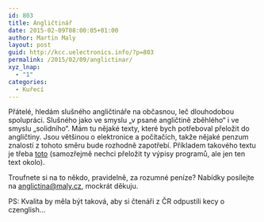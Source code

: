 ```yaml
---
id: 803
title: Angličtinář
date: 2015-02-09T08:00:05+01:00
author: Martin Maly
layout: post
guid: http://kcc.uelectronics.info/?p=803
permalink: /2015/02/09/anglictinar/
xyz_lnap:
  - "1"
categories:
  - Kuřecí
---
```

Přátelé, hledám slušného angličtináře na občasnou, leč dlouhodobou spolupráci. Slušného jako ve smyslu &#8222;v psané angličtině zběhlého&#8220; i ve smyslu &#8222;solidního&#8220;. Mám tu nějaké texty, které bych potřeboval přeložit do angličtiny. Jsou většinou o elektronice a počítačích, takže nějaké penzum znalostí z tohoto směru bude rozhodně zapotřebí. Příkladem takového textu je třeba [toto](http://retrocip.cz/zx-spectrum-a-loadery-1/) (samozřejmě nechci přeložit ty výpisy programů, ale jen ten text okolo).

Troufnete si na to někdo, pravidelně, za rozumné peníze? Nabídky posílejte na anglictina@maly.cz, mockrát děkuju.

PS: Kvalita by měla být taková, aby si čtenáři z ČR odpustili kecy o czenglish&#8230;